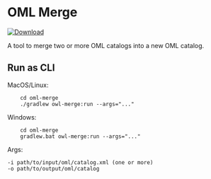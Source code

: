 # OML Merge

[ ![Download](https://api.bintray.com/packages/opencaesar/oml-tools/oml-merge/images/download.svg) ](https://bintray.com/opencaesar/oml-tools/oml-merge/_latestVersion)

A tool to merge two or more OML catalogs into a new OML catalog.

## Run as CLI

MacOS/Linux:
```
    cd oml-merge
    ./gradlew owl-merge:run --args="..."
```
Windows:
```
    cd oml-merge
    gradlew.bat owl-merge:run --args="..."
```
Args:
```
-i path/to/input/oml/catalog.xml (one or more)
-o path/to/output/oml/catalog
```
